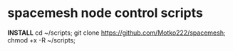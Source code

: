 # spacemesh node control scripts

**INSTALL**
cd ~/scripts;
git clone https://github.com/Motko222/spacemesh;
chmod +x -R ~/scripts;

